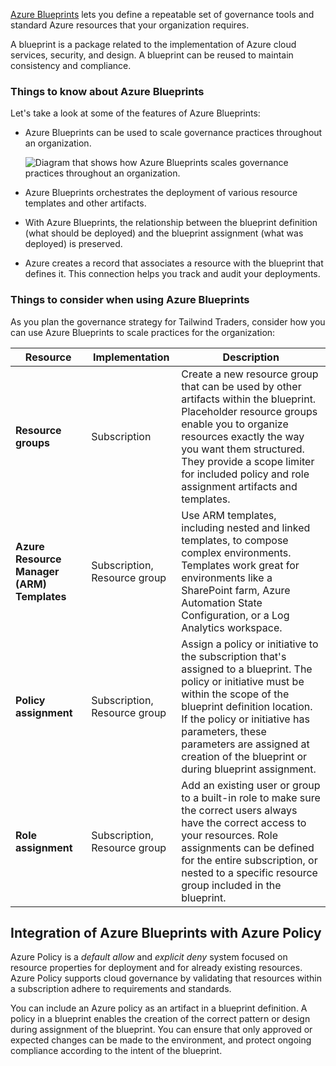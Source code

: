 
[Azure Blueprints](https://azure.microsoft.com/services/blueprints) lets you define a repeatable set of governance tools and standard Azure resources that your organization requires.

A blueprint is a package related to the implementation of Azure cloud services, security, and design. A blueprint can be reused to maintain consistency and compliance.

### Things to know about Azure Blueprints

Let's take a look at some of the features of Azure Blueprints:

- Azure Blueprints can be used to scale governance practices throughout an organization.
    
    ![Diagram that shows how Azure Blueprints scales governance practices throughout an organization.](https://learn.microsoft.com/en-us/training/wwl-azure/design-governance/media/azure-blueprints.png)
    
- Azure Blueprints orchestrates the deployment of various resource templates and other artifacts.
    
- With Azure Blueprints, the relationship between the blueprint definition (what should be deployed) and the blueprint assignment (what was deployed) is preserved.
    
- Azure creates a record that associates a resource with the blueprint that defines it. This connection helps you track and audit your deployments.
    

### Things to consider when using Azure Blueprints

As you plan the governance strategy for Tailwind Traders, consider how you can use Azure Blueprints to scale practices for the organization:

|Resource|Implementation|Description|
|---|---|---|
|**Resource groups**|Subscription|Create a new resource group that can be used by other artifacts within the blueprint. Placeholder resource groups enable you to organize resources exactly the way you want them structured. They provide a scope limiter for included policy and role assignment artifacts and templates.|
|**Azure Resource Manager (ARM) Templates**|Subscription, Resource group|Use ARM templates, including nested and linked templates, to compose complex environments. Templates work great for environments like a SharePoint farm, Azure Automation State Configuration, or a Log Analytics workspace.|
|**Policy assignment**|Subscription, Resource group|Assign a policy or initiative to the subscription that's assigned to a blueprint. The policy or initiative must be within the scope of the blueprint definition location. If the policy or initiative has parameters, these parameters are assigned at creation of the blueprint or during blueprint assignment.|
|**Role assignment**|Subscription, Resource group|Add an existing user or group to a built-in role to make sure the correct users always have the correct access to your resources. Role assignments can be defined for the entire subscription, or nested to a specific resource group included in the blueprint.|

## Integration of Azure Blueprints with Azure Policy

Azure Policy is a _default allow_ and _explicit deny_ system focused on resource properties for deployment and for already existing resources. Azure Policy supports cloud governance by validating that resources within a subscription adhere to requirements and standards.

You can include an Azure policy as an artifact in a blueprint definition. A policy in a blueprint enables the creation of the correct pattern or design during assignment of the blueprint. You can ensure that only approved or expected changes can be made to the environment, and protect ongoing compliance according to the intent of the blueprint.